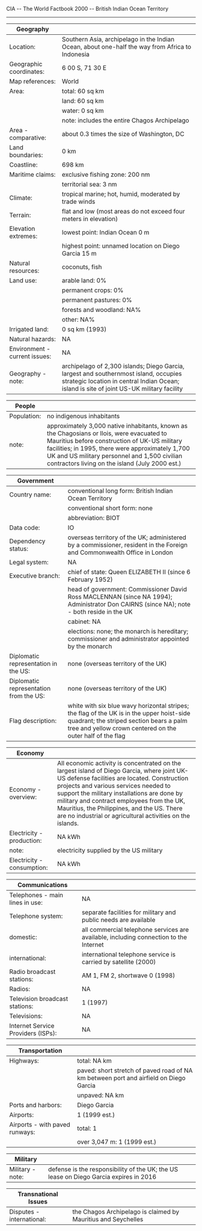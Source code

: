 CIA -- The World Factbook 2000 -- British Indian Ocean Territory

  ----------------------------------- ----------------------------------------------------

| Geography |   |
| --- | --- |
| Location: | Southern Asia, archipelago in the Indian Ocean, about one-half the way from Africa to Indonesia |
| Geographic coordinates: | 6 00 S, 71 30 E |
| Map references: | World |
| Area: | total: 60 sq km |
|  | land: 60 sq km |
|  | water: 0 sq km |
|  | note: includes the entire Chagos Archipelago |
| Area - comparative: | about 0.3 times the size of Washington, DC |
| Land boundaries: | 0 km |
| Coastline: | 698 km |
| Maritime claims: | exclusive fishing zone: 200 nm |
|  | territorial sea: 3 nm |
| Climate: | tropical marine; hot, humid, moderated by trade winds |
| Terrain: | flat and low (most areas do not exceed four meters in elevation) |
| Elevation extremes: | lowest point: Indian Ocean 0 m |
|  | highest point: unnamed location on Diego Garcia 15 m |
| Natural resources: | coconuts, fish |
| Land use: | arable land: 0% |
|  | permanent crops: 0% |
|  | permanent pastures: 0% |
|  | forests and woodland: NA% |
|  | other: NA% |
| Irrigated land: | 0 sq km (1993) |
| Natural hazards: | NA |
| Environment - current issues: | NA |
| Geography - note: | archipelago of 2,300 islands; Diego Garcia, largest and southernmost island, occupies strategic location in central Indian Ocean; island is site of joint US-UK military facility |

| People |   |
| --- | --- |
| Population: | no indigenous inhabitants |
| note: | approximately 3,000 native inhabitants, known as the Chagosians or Ilois, were evacuated to Mauritius before construction of UK-US military facilities; in 1995, there were approximately 1,700 UK and US military personnel and 1,500 civilian contractors living on the island (July 2000 est.) |

| Government |   |
| --- | --- |
| Country name: | conventional long form: British Indian Ocean Territory |
|  | conventional short form: none |
|  | abbreviation: BIOT |
| Data code: | IO |
| Dependency status: | overseas territory of the UK; administered by a commissioner, resident in the Foreign and Commonwealth Office in London |
| Legal system: | NA |
| Executive branch: | chief of state: Queen ELIZABETH II (since 6 February 1952) |
|  | head of government: Commissioner David Ross MACLENNAN (since NA 1994); Administrator Don CAIRNS (since NA); note - both reside in the UK |
|  | cabinet: NA |
|  | elections: none; the monarch is hereditary; commissioner and administrator appointed by the monarch |
| Diplomatic representation in the US: | none (overseas territory of the UK) |
| Diplomatic representation from the US: | none (overseas territory of the UK) |
| Flag description: | white with six blue wavy horizontal stripes; the flag of the UK is in the upper hoist-side quadrant; the striped section bears a palm tree and yellow crown centered on the outer half of the flag |

| Economy |   |
| --- | --- |
| Economy - overview: | All economic activity is concentrated on the largest island of Diego Garcia, where joint UK-US defense facilities are located. Construction projects and various services needed to support the military installations are done by military and contract employees from the UK, Mauritius, the Philippines, and the US. There are no industrial or agricultural activities on the islands. |
| Electricity - production: | NA kWh |
| note: | electricity supplied by the US military |
| Electricity - consumption: | NA kWh |

| Communications |   |
| --- | --- |
| Telephones - main lines in use: | NA |
| Telephone system: | separate facilities for military and public needs are available |
| domestic: | all commercial telephone services are available, including connection to the Internet |
| international: | international telephone service is carried by satellite (2000) |
| Radio broadcast stations: | AM 1, FM 2, shortwave 0 (1998) |
| Radios: | NA |
| Television broadcast stations: | 1 (1997) |
| Televisions: | NA |
| Internet Service Providers (ISPs): | NA |

| Transportation |   |
| --- | --- |
| Highways: | total: NA km |
|  | paved: short stretch of paved road of NA km between port and airfield on Diego Garcia |
|  | unpaved: NA km |
| Ports and harbors: | Diego Garcia |
| Airports: | 1 (1999 est.) |
| Airports - with paved runways: | total: 1 |
|  | over 3,047 m: 1 (1999 est.) |

| Military |   |
| --- | --- |
| Military - note: | defense is the responsibility of the UK; the US lease on Diego Garcia expires in 2016 |

| Transnational Issues |   |
| --- | --- |
| Disputes - international: | the Chagos Archipelago is claimed by Mauritius and Seychelles |
